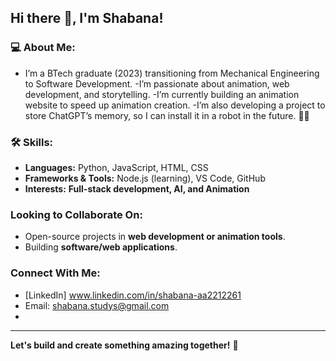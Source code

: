 ## Hi there 👋, I'm Shabana!

### 💻 About Me:
- I’m a BTech graduate (2023) transitioning from Mechanical Engineering to Software Development.
-I’m passionate about animation, web development, and storytelling.
-I’m currently building an animation website to speed up animation creation.
-I’m also developing a project to store ChatGPT’s memory, so I can install it in a robot in the future. 🤖✨

### 🛠 Skills:
-  **Languages:** Python, JavaScript, HTML, CSS  
-  **Frameworks & Tools:** Node.js (learning), VS Code, GitHub  
-  **Interests:** **Full-stack development, AI, and Animation**  

### Looking to Collaborate On:
- Open-source projects in **web development or animation tools**.  
- Building **software/web applications**.  

### Connect With Me:
-  [LinkedIn] www.linkedin.com/in/shabana-aa2212261  
-  Email: shabana.studys@gmail.com
- 
---
 **Let's build and create something amazing together!** 🚀


